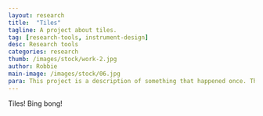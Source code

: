 ```yaml
---
layout: research
title:  "Tiles"
tagline: A project about tiles.
tag: [research-tools, instrument-design]
desc: Research tools
categories: research
thumb: /images/stock/work-2.jpg
author: Robbie
main-image: /images/stock/06.jpg
para: This project is a description of something that happened once. The description will be so detailed. You won't believe it. This description is YUGE.
---
```


Tiles! Bing bong!